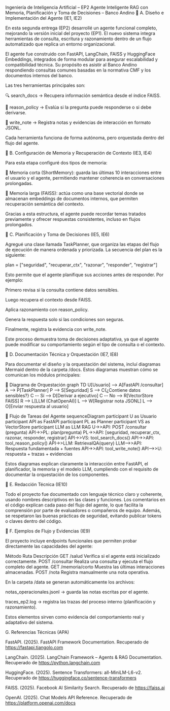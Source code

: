 Ingeniería de Inteligencia Artificial – EP2
Agente Inteligente RAG con Memoria, Planificación y Toma de Decisiones – Banco Andino
🧩 A. Diseño e Implementación del Agente (IE1, IE2)

En esta segunda entrega (EP2) desarrollé un agente funcional completo, mejorando la versión inicial del proyecto (EP1).
El nuevo sistema integra herramientas de consulta, escritura y razonamiento dentro de un flujo automatizado que replica un entorno organizacional.

El agente fue construido con FastAPI, LangChain, FAISS y HuggingFace Embeddings, integrados de forma modular para asegurar escalabilidad y compatibilidad técnica.
Su propósito es asistir al Banco Andino respondiendo consultas comunes basadas en la normativa CMF y los documentos internos del banco.

Las tres herramientas principales son:

🔍 search_docs → Recupera información semántica desde el índice FAISS.

🧠 reason_policy → Evalúa si la pregunta puede responderse o si debe derivarse.

📝 write_note → Registra notas y evidencias de interacción en formato JSONL.

Cada herramienta funciona de forma autónoma, pero orquestada dentro del flujo del agente.

💾 B. Configuración de Memoria y Recuperación de Contexto (IE3, IE4)

Para esta etapa configuré dos tipos de memoria:

🧠 Memoria corta (ShortMemory): guarda las últimas 10 interacciones entre el usuario y el agente, permitiendo mantener coherencia en conversaciones prolongadas.

💽 Memoria larga (FAISS): actúa como una base vectorial donde se almacenan embeddings de documentos internos, que permiten recuperación semántica del contexto.

Gracias a esta estructura, el agente puede recordar temas tratados previamente y ofrecer respuestas consistentes, incluso en flujos prolongados.

🧭 C. Planificación y Toma de Decisiones (IE5, IE6)

Agregué una clase llamada TaskPlanner, que organiza las etapas del flujo de ejecución de manera ordenada y priorizada.
La secuencia del plan es la siguiente:

plan = ["seguridad", "recuperar_ctx", "razonar", "responder", "registrar"]


Esto permite que el agente planifique sus acciones antes de responder.
Por ejemplo:

Primero revisa si la consulta contiene datos sensibles.

Luego recupera el contexto desde FAISS.

Aplica razonamiento con reason_policy.

Genera la respuesta solo si las condiciones son seguras.

Finalmente, registra la evidencia con write_note.

Este proceso demuestra toma de decisiones adaptativa, ya que el agente puede modificar su comportamiento según el tipo de consulta o el contexto.

📘 D. Documentación Técnica y Orquestación (IE7, IE8)

Para documentar el diseño y la orquestación del sistema, incluí diagramas Mermaid dentro de la carpeta /docs.
Estos diagramas muestran cómo se comunican los módulos principales:

🔹 Diagrama de Orquestación
graph TD
    U[Usuario] --> A[FastAPI /consultar]
    A --> P[TaskPlanner]
    P --> S[Seguridad]
    S --> C{¿Contiene datos sensibles?}
    C -- Sí --> D[Derivar a ejecutivo]
    C -- No --> R[VectorStore FAISS]
    R --> L[LLM (ChatOpenAI)]
    L --> W[Registrar nota JSONL]
    L --> O[Enviar respuesta al usuario]

🔹 Flujo de Tareas del Agente
sequenceDiagram
    participant U as Usuario
    participant API as FastAPI
    participant PL as Planner
    participant VS as VectorStore
    participant LLM as LLM RAG
    U->>API: POST /consultar (pregunta)
    API->>PL: plan(pregunta)
    PL->>API: [seguridad, recuperar_ctx, razonar, responder, registrar]
    API->>VS: tool_search_docs()
    API->>API: tool_reason_policy()
    API->>LLM: RetrievalQA(query)
    LLM-->>API: Respuesta fundamentada + fuentes
    API->>API: tool_write_note()
    API-->>U: respuesta + trazas + evidencias


Estos diagramas explican claramente la interacción entre FastAPI, el planificador, la memoria y el modelo LLM, cumpliendo con el requisito de documentar la orquestación de los componentes.

🧩 E. Redacción Técnica (IE10)

Todo el proyecto fue documentado con lenguaje técnico claro y coherente, usando nombres descriptivos en las clases y funciones.
Los comentarios en el código explican cada paso del flujo del agente, lo que facilita la comprensión por parte de evaluadores o compañeros de equipo.
Además, se respetaron las buenas prácticas de seguridad, evitando publicar tokens o claves dentro del código.

🔄 F. Ejemplos de Flujo y Evidencias (IE9)

El proyecto incluye endpoints funcionales que permiten probar directamente las capacidades del agente:

Método	Ruta	Descripción
GET	/salud	Verifica si el agente está inicializado correctamente.
POST	/consultar	Realiza una consulta y ejecuta el flujo completo del agente.
GET	/memoria/corto	Muestra las últimas interacciones almacenadas.
POST	/nota	Registra manualmente una nota operativa.
 
En la carpeta /data se generan automáticamente los archivos:

notas_operacionales.jsonl → guarda las notas escritas por el agente.

traces_ep2.log → registra las trazas del proceso interno (planificación y razonamiento).

Estos elementos sirven como evidencia del comportamiento real y adaptativo del sistema.

G. Referencias Técnicas (APA)

FastAPI. (2025). FastAPI Framework Documentation. Recuperado de https://fastapi.tiangolo.com

LangChain. (2025). LangChain Framework – Agents & RAG Documentation. Recuperado de https://python.langchain.com

HuggingFace. (2025). Sentence Transformers: all-MiniLM-L6-v2. Recuperado de https://huggingface.co/sentence-transformers

FAISS. (2025). Facebook AI Similarity Search. Recuperado de https://faiss.ai

OpenAI. (2025). Chat Models API Reference. Recuperado de https://platform.openai.com/docs

